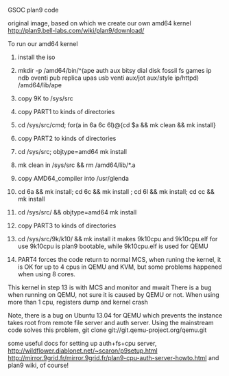 GSOC plan9 code

original image, based on which we create our own amd64 kernel
http://plan9.bell-labs.com/wiki/plan9/download/

To run our amd64 kernel

1. install the iso

2. mkdir -p /amd64/bin/^(ape auth aux bitsy dial disk fossil fs games ip ndb oventi pub replica upas usb venti aux/jot aux/style ip/httpd) /amd64/lib/ape

3. copy 9K to /sys/src

4. copy PART1 to kinds of directories

5. cd /sys/src/cmd; for(a in 6a 6c 6l)@{cd $a && mk clean && mk install}

6. copy PART2 to kinds of directories

7. cd /sys/src; objtype=amd64 mk install

8. mk clean in /sys/src && rm /amd64/lib/\*.a

9. copy AMD64\_compiler into /usr/glenda

10. cd 6a && mk install;  cd 6c && mk install ; cd 6l && mk install; cd cc && mk install

11. cd /sys/src/ && objtype=amd64 mk install

12. copy PART3 to kinds of directories

13. cd /sys/src/9k/k10/ && mk install  it makes 9k10cpu and 9k10cpu.elf for use
9k10cpu is plan9 bootable, while 9k10cpu.elf is used for QEMU

14. PART4 forces the code return to normal MCS, when runing the kernel, it is OK for up to 4 cpus in
QEMU and KVM, but some problems happened when using 8 cores.

This kernel in step 13 is with MCS and monitor and mwait
There is a bug when running on QEMU, not sure it is caused by QEMU or not. 
When using more than 1 cpu, registers dump and kernel crash

Note, there is a bug on Ubuntu 13.04 for QEMU which prevents the instance takes root 
from remote file server and auth server.
Using the mainstream code solves this problem, git clone git://git.qemu-project.org/qemu.git

some useful docs for setting up auth+fs+cpu server,
http://wildflower.diablonet.net/~scaron/p9setup.html
http://mirror.9grid.fr/mirror.9grid.fr/plan9-cpu-auth-server-howto.html
and plan9 wiki, of course!
